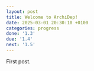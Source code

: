 ```yaml
---
layout: post
title: Welcome to ArchiDep!
date: 2025-03-01 20:30:10 +0100
categories: progress
done: '1.3'
due: '1.4'
next: '1.5'
---
```


First post.

